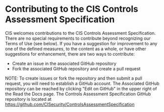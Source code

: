 # Contributing to the CIS Controls Assessment Specification

CIS welcomes contributions to the CIS Controls Assessment Specification.
There are no special requirements to contribute beyond recognizing our
Terms of Use (see below). If you have a suggestion for improvement to
any one of the defined measures, to the content as a whole, or have
other suggestions for enhancement, there are two ways to contribute:

-   Create an issue in the associated GitHub repository
-   Fork the associated GitHub repository and create a pull request

NOTE: To create issues or fork the repository and then submit a pull
request, you will need to establish a GitHub account. The Associated
GitHub repository can be reached by clicking \"Edit on GitHub\" in the
upper right of the Read the Docs page. The Controls Assessment
Specification GitHub repository is located at
<https://github.com/CISecurity/ControlsAssessmentSpecification>
